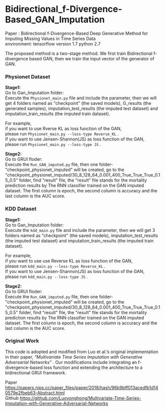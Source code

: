 # Bidirectional_f-Divergence-Based_GAN_Imputation  <br>
Paper : Bidirectional f-Divergence-Based Deep Generative Method for
Imputing Missing Values in Time Series Data  <br>
environment: tensorflow version 1.7 python 2.7

The proposed method is a two-stage method. We first train Bidirectional f-divergence based GAN, then we train the input vector of the generator of GAN. <br>



### Physionet Dataset <br>

__Stage1:__ <br>
Go to Gan_Imputation folder:  <br>
Execute the `Physionet_main.py` file and include the parameter, then we will get 4 folders named as "checkpoint" (the saved models), G_results (the generated samples), imputation_test_results (the imputed test dataset) and imputation_train_results (the imputed train dataset).  <br>

For example, <br>
if you want to use Rverse KL as loss function of the GAN, <br>
please run `Physionet_main.py --loss-type Reverse_KL` . <br>
If you want to use Jensen-Shannon(JS) as loss function of the GAN, <br>
please run `Physionet_main.py --loss-type JS` .<br> 


__Stage2:__ <br>
Go to GRUI floder: <br>
Execute the `Run_GAN_imputed.py` file, then one folder-"checkpoint_physionet_imputed" will be created, go to the "checkpoint_physionet_imputed/30_8_128_64_0.001_400_True_True_True_0.15_0.5" folder, find "result" file, the "result" file stands for the mortality prediction results by The RNN classifier trained on the GAN imputed dataset. The first column is epoch, the second column is accuracy and the last column is the AUC score. <br>




### KDD Dataset <br>

__Stage1:__ <br>
Go to Gan_Imputation folder:  <br>
Execute the `kdd_main.py` file and include the parameter, then we will get 3 folders named as "checkpoint" (the saved models),  imputation_test_results (the imputed test dataset) and imputation_train_results (the imputed train dataset).  <br>

For example, <br> 
if you want to use use Reverse KL as loss function of the GAN, <br>
please run `kdd_main.py --loss-type Reverse_KL` . <br>
If you want to use Jensen-Shannon(JS) as loss function of the GAN, <br>
please run `kdd_main.py --loss-type JS` .<br> 


__Stage2:__ <br>
Go to GRUI floder: <br>
Execute the `Run_GAN_imputed.py` file, then one folder-"checkpoint_physionet_imputed" will be created, go to the "checkpoint_physionet_imputed/30_8_128_64_0.001_400_True_True_True_0.15_0.5" folder, find "result" file, the "result" file stands for the mortality prediction results by The RNN classifier trained on the GAN imputed dataset. The first column is epoch, the second column is accuracy and the last column is the AUC score. <br>




### Original Work <br>
This code is adopted and modified from Luo et al.’s original implementation in their paper, *“Multivariate Time Series Imputation with Generative Adversarial Networks”* . Our modifications include integrating an f-divergence-based loss function and extending the architecture to a bidirectional GRUI framework.

Paper https://papers.nips.cc/paper_files/paper/2018/hash/96b9bff013acedfb1d140579e2fbeb63-Abstract.html <br>
Github https://github.com/Luoyonghong/Multivariate-Time-Series-Imputation-with-Generative-Adversarial-Networks <br>

